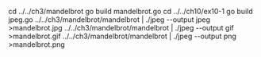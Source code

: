 cd ../../ch3/mandelbrot
go build mandelbrot.go
cd ../../ch10/ex10-1
go build jpeg.go
../../ch3/mandelbrot/mandelbrot | ./jpeg --output jpeg >mandelbrot.jpg
../../ch3/mandelbrot/mandelbrot | ./jpeg --output gif >mandelbrot.gif
../../ch3/mandelbrot/mandelbrot | ./jpeg --output png >mandelbrot.png
